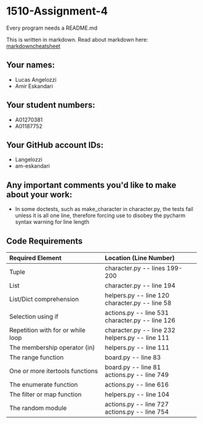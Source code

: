 # 1510-Assignment-4

Every program needs a README.md

This is written in markdown. Read about markdown here: [markdowncheatsheet](https://www.markdownguide.org/cheat-sheet/)

## Your names:

* Lucas Angelozzi
* Amir Eskandari

## Your student numbers:

* A01270381
* A01187752

## Your GitHub account IDs:

* Langelozzi
* am-eskandari

## Any important comments you'd like to make about your work:

* In some doctests, such as make_character in character.py, the tests fail unless it is all one line, therefore
  forcing use to disobey the pycharm syntax warning for line length

## Code Requirements

| Required Element                  | Location (Line Number)                                |
|:----------------------------------|:------------------------------------------------------|
| Tuple                             | character.py -- lines 199-200                         |
| List                              | character.py -- line 194                              |
| List/Dict comprehension           | helpers.py -- line 120 <br/> character.py -- line 58  |
| Selection using if                | actions.py -- line 531 <br/> character.py -- line 126 |
| Repetition with for or while loop | character.py -- line 232 <br/> helpers.py -- line 111 |
| The membership operator (in)      | helpers.py -- line 111                                |
| The range function                | board.py -- line 83                                   |
| One or more itertools functions   | board.py -- line 81 <br/> actions.py -- line 749      |
| The enumerate function            | actions.py -- line 616                                |
| The filter or map function        | helpers.py -- line 104                                |
| The random module                 | actions.py -- line 727 <br/> actions.py -- line 754   |
